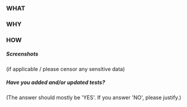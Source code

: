 ### WHAT

### WHY

### HOW

##### Screenshots
(if applicable / please censor any sensitive data)

##### Have you added and/or updated tests?
(The answer should mostly be 'YES'. If you answer 'NO', please justify.)

